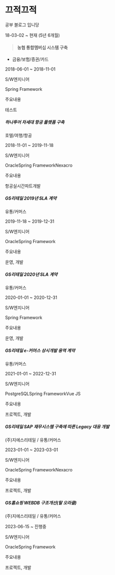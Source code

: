 # 끄적끄적

공부 블로그 입니당

18-03-02 ~ 현재 (5년 6개월)
> #### 농협 통합멤버십 시스템 구축

- 금융/보험/증권/카드

2018-06-01 ~ 2018-11-01

S/W엔지니어

Spring Framework

주요내용

테스트

##### 하나투어 차세대 항공 플랫폼 구축

호텔/여행/항공

2018-11-01 ~ 2019-11-18

S/W엔지니어

OracleSpring FrameworkNexacro

주요내용

항공실시간파트개발

##### GS리테일 2019년 SLA 계약

유통/커머스

2019-11-18 ~ 2019-12-31

S/W엔지니어

OracleSpring Framework

주요내용

운영, 개발

##### GS리테일 2020년 SLA 계약

유통/커머스

2020-01-01 ~ 2020-12-31

S/W엔지니어

Spring Framework

주요내용

운영, 개발

##### GS리테일 e-커머스 상시개발 용역 계약

유통/커머스

2021-01-01 ~ 2022-12-31

S/W엔지니어

PostgreSQLSpring FrameworkVue JS

주요내용

프로젝트, 개발

##### GS리테일 SAP 재무시스템 구축에 따른 Legacy 대응 개발

(주)지에스리테일 / 유통/커머스

2023-01-01 ~ 2023-03-01

S/W엔지니어

OracleSpring FrameworkNexacro

주요내용

프로젝트, 개발

##### GS홈쇼핑 WEBDB 구조개선(탈 오라클)

(주)지에스리테일 / 유통/커머스

2023-06-15 ~ 진행중

S/W엔지니어

OracleSpring Framework

주요내용

프로젝트, 개발
<!--stackedit_data:
eyJoaXN0b3J5IjpbLTQ4MDM1MzUyNiwxOTE0NDU5ODY4LC05ND
k5NDA3OTIsMzQwMTY1MjMwXX0=
-->